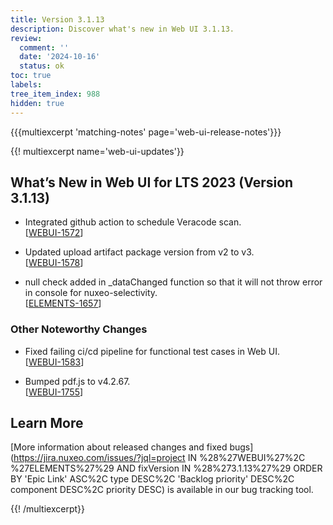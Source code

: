 ```yaml
---
title: Version 3.1.13
description: Discover what's new in Web UI 3.1.13.
review:
  comment: ''
  date: '2024-10-16'
  status: ok
toc: true
labels:
tree_item_index: 988
hidden: true
---
```


{{{multiexcerpt 'matching-notes' page='web-ui-release-notes'}}}

{{! multiexcerpt name='web-ui-updates'}}

## What’s New in Web UI for LTS 2023 (Version 3.1.13)

- Integrated github action to schedule Veracode scan.<br/>[[WEBUI-1572](https://jira.nuxeo.com/browse/WEBUI-1572)]

- Updated upload artifact package version from v2 to v3.<br/>[[WEBUI-1578](https://jira.nuxeo.com/browse/WEBUI-1578)]

- null check added in _dataChanged function so that it will not throw error in console for nuxeo-selectivity.<br/>[[ELEMENTS-1657](https://jira.nuxeo.com/browse/ELEMENTS-1657)]


### Other Noteworthy Changes

- Fixed failing ci/cd pipeline for functional test cases in Web UI.<br/>[[WEBUI-1583](https://jira.nuxeo.com/browse/WEBUI-1583)]

- Bumped pdf.js to v4.2.67.<br/>[[WEBUI-1755](https://jira.nuxeo.com/browse/WEBUI-1755)]

## Learn More

[More information about released changes and fixed bugs](https://jira.nuxeo.com/issues/?jql=project IN %28%27WEBUI%27%2C %27ELEMENTS%27%29 AND fixVersion IN %28%273.1.13%27%29 ORDER BY 'Epic Link' ASC%2C type DESC%2C 'Backlog priority' DESC%2C component DESC%2C priority DESC) is available in our bug tracking tool.

{{! /multiexcerpt}}
